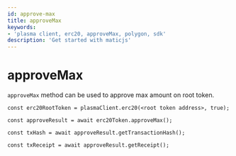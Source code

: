 ```yaml
---
id: approve-max
title: approveMax
keywords: 
- 'plasma client, erc20, approveMax, polygon, sdk'
description: 'Get started with maticjs'
---
```


# approveMax

`approveMax` method can be used to approve max amount on root token.

```
const erc20RootToken = plasmaClient.erc20(<root token address>, true);

const approveResult = await erc20Token.approveMax();

const txHash = await approveResult.getTransactionHash();

const txReceipt = await approveResult.getReceipt();

```

